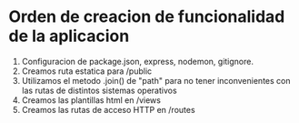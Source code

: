 # Orden de creacion de funcionalidad de la aplicacion

1. Configuracion de package.json, express, nodemon, gitignore.
2. Creamos ruta estatica para /public
3. Utilizamos el metodo .join() de "path" para no tener inconvenientes con las rutas de distintos sistemas operativos
4. Creamos las plantillas html en /views
5. Creamos las rutas de acceso HTTP en /routes
